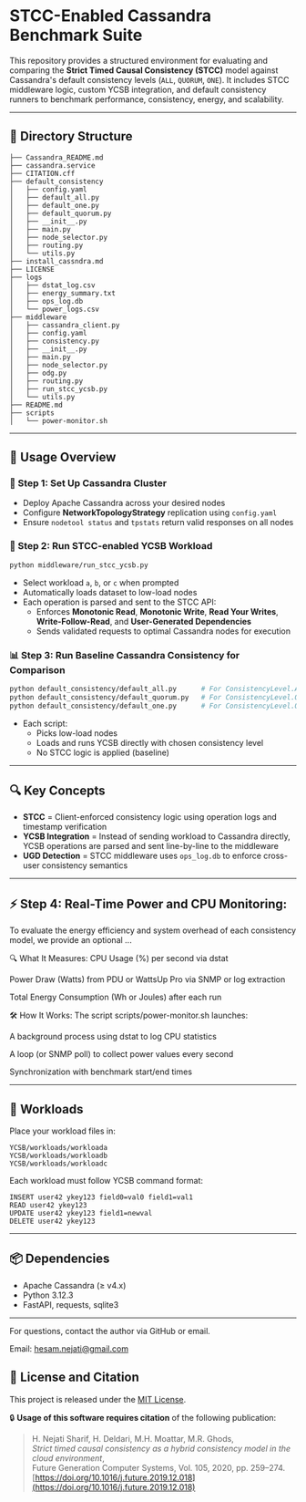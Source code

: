 # STCC-Enabled Cassandra Benchmark Suite

This repository provides a structured environment for evaluating and comparing the **Strict Timed Causal Consistency (STCC)** model against Cassandra's default consistency levels (`ALL`, `QUORUM`, `ONE`). It includes STCC middleware logic, custom YCSB integration, and default consistency runners to benchmark performance, consistency, energy, and scalability.

---

## 📁 Directory Structure

```
├── Cassandra_README.md
├── cassandra.service
├── CITATION.cff
├── default_consistency
│   ├── config.yaml
│   ├── default_all.py
│   ├── default_one.py
│   ├── default_quorum.py
│   ├── __init__.py
│   ├── main.py
│   ├── node_selector.py
│   ├── routing.py
│   └── utils.py
├── install_cassndra.md
├── LICENSE
├── logs
│   ├── dstat_log.csv
│   ├── energy_summary.txt
│   ├── ops_log.db
│   └── power_logs.csv
├── middleware
│   ├── cassandra_client.py
│   ├── config.yaml
│   ├── consistency.py
│   ├── __init__.py
│   ├── main.py
│   ├── node_selector.py
│   ├── odg.py
│   ├── routing.py
│   ├── run_stcc_ycsb.py
│   └── utils.py
├── README.md
├── scripts
│   └── power-monitor.sh
```

---

## 🚀 Usage Overview

### 🔧 Step 1: Set Up Cassandra Cluster
- Deploy Apache Cassandra across your desired nodes
- Configure **NetworkTopologyStrategy** replication using `config.yaml`
- Ensure `nodetool status` and `tpstats` return valid responses on all nodes

### 🧠 Step 2: Run STCC-enabled YCSB Workload
```bash
python middleware/run_stcc_ycsb.py
```
- Select workload `a`, `b`, or `c` when prompted
- Automatically loads dataset to low-load nodes
- Each operation is parsed and sent to the STCC API:
  - Enforces **Monotonic Read**, **Monotonic Write**, **Read Your Writes**, **Write-Follow-Read**, and **User-Generated Dependencies**
  - Sends validated requests to optimal Cassandra nodes for execution

### 📊 Step 3: Run Baseline Cassandra Consistency for Comparison
```bash
python default_consistency/default_all.py      # For ConsistencyLevel.ALL
python default_consistency/default_quorum.py   # For ConsistencyLevel.QUORUM
python default_consistency/default_one.py      # For ConsistencyLevel.ONE
```
- Each script:
  - Picks low-load nodes
  - Loads and runs YCSB directly with chosen consistency level
  - No STCC logic is applied (baseline)

---

## 🔍 Key Concepts
- **STCC** = Client-enforced consistency logic using operation logs and timestamp verification
- **YCSB Integration** = Instead of sending workload to Cassandra directly, YCSB operations are parsed and sent line-by-line to the middleware
- **UGD Detection** = STCC middleware uses `ops_log.db` to enforce cross-user consistency semantics

---

## ⚡ Step 4: Real-Time Power and CPU Monitoring:
To evaluate the energy efficiency and system overhead of each consistency model, we provide an optional ...

🔍 What It Measures:
CPU Usage (%) per second via dstat

Power Draw (Watts) from PDU or WattsUp Pro via SNMP or log extraction

Total Energy Consumption (Wh or Joules) after each run

🛠️ How It Works:
The script scripts/power-monitor.sh launches:

A background process using dstat to log CPU statistics

A loop (or SNMP poll) to collect power values every second

Synchronization with benchmark start/end times

---

## 🧪 Workloads
Place your workload files in:
```
YCSB/workloads/workloada
YCSB/workloads/workloadb
YCSB/workloads/workloadc
```
Each workload must follow YCSB command format:
```
INSERT user42 ykey123 field0=val0 field1=val1
READ user42 ykey123
UPDATE user42 ykey123 field1=newval
DELETE user42 ykey123
```

---

## 📦 Dependencies
- Apache Cassandra (≥ v4.x)
- Python 3.12.3
- FastAPI, requests, sqlite3

---

For questions, contact the author via GitHub or email.


Email: hesam.nejati@gmail.com

## 📜 License and Citation

This project is released under the [MIT License](./LICENSE).

🔒 **Usage of this software requires citation** of the following publication:

> H. Nejati Sharif, H. Deldari, M.H. Moattar, M.R. Ghods,  
> *Strict timed causal consistency as a hybrid consistency model in the cloud environment*,  
> Future Generation Computer Systems, Vol. 105, 2020, pp. 259–274.  
> [https://doi.org/10.1016/j.future.2019.12.018](https://doi.org/10.1016/j.future.2019.12.018)
